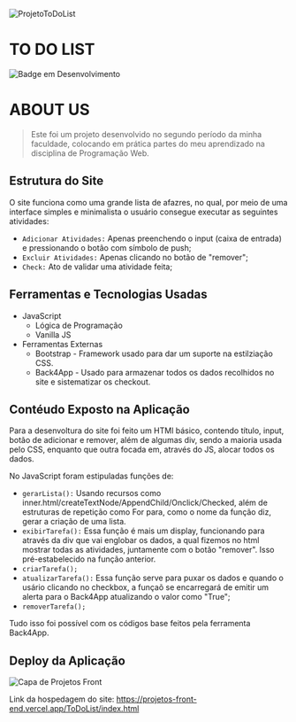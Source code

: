 ![ProjetoToDoList](https://user-images.githubusercontent.com/100232025/197286961-b1ab26da-d049-4ffc-8e63-bc9b59243de9.gif)

# TO DO LIST

![Badge em Desenvolvimento](http://img.shields.io/static/v1?label=STATUS&message=%20CONCLUÍDO&color=4a309d&style=for-the-badge)

# ABOUT US
> Este foi um projeto desenvolvido no segundo período da minha faculdade, colocando em prática partes do meu aprendizado na disciplina de Programação Web.

## Estrutura do Site

O site funciona como uma grande lista de afazres, no qual, por meio de uma interface simples e minimalista o usuário consegue executar as seguintes atividades:
- `Adicionar Atividades:` Apenas preenchendo o input (caixa de entrada) e pressionando o botão com símbolo de push;
- `Excluir Atividades:` Apenas clicando no botão de "remover";
- `Check:` Ato de validar uma atividade feita;
 
## Ferramentas e Tecnologias Usadas
- JavaScript
  - Lógica de Programação 
  - Vanilla JS
 - Ferramentas Externas
   - Bootstrap - Framework usado para dar um suporte na estilziação CSS.
   - Back4App - Usado para armazenar todos os dados recolhidos no site e sistematizar os checkout.
  
## Contéudo Exposto na Aplicação

Para a desenvoltura do site foi feito um HTMl básico, contendo título, input, botão de adicionar e remover, além de algumas div, sendo a maioria usada pelo CSS, enquanto 
que outra focada em, através do JS, alocar todos os dados. 

No JavaScript foram estipuladas funções de:
- `gerarLista():` Usando recursos como inner.html/createTextNode/AppendChild/Onclick/Checked, além de 
estruturas de repetição como For para, como o nome da função diz, gerar a criação de uma lista.
- `exibirTarefa():` Essa função é mais um display, funcionando para através da div que vai
englobar os dados, a qual fizemos no html mostrar todas as atividades, juntamente com o botão "remover". Isso pré-estabelecido na função anterior.
- `criarTarefa();`
- `atualizarTarefa():` Essa função serve para puxar os dados e quando o usário clicando no checkbox, a funçaõ se encarregará de emitir um alerta para o Back4App atualizando o valor como "True";
- `removerTarefa();`

Tudo isso foi possível com os códigos base feitos pela ferramenta Back4App.

## Deploy da Aplicação

![Capa de Projetos Front](https://user-images.githubusercontent.com/100232025/197289029-0dfedf28-b91d-4417-a4fe-e1c4f05af452.gif)

Link da hospedagem do site: https://projetos-front-end.vercel.app/ToDoList/index.html
